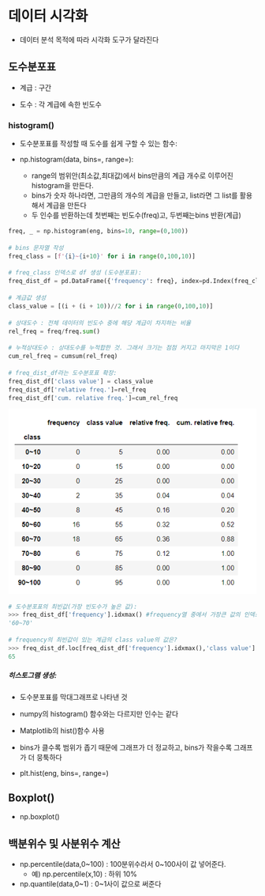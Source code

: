 # 데이터 시각화

- 데이터 분석 목적에 따라 시각화 도구가 달라진다

## 도수분포표

- 계급 : 구간

- 도수 : 각 계급에 속한 빈도수

  

### histogram()

- 도수분포표를 작성할 때 도수를 쉽게 구할 수 있는 함수:

- np.histogram(data, bins=, range=):
  - range의 범위안(최소값,최대값)에서 bins만큼의 계급 개수로 이루어진 histogram을 만든다.
  - bins가 숫자 하나라면, 그만큼의 개수의 계급을 만들고, list라면 그 list를 활용해서 계급을 만든다
  - 두 인수를 반환하는데 첫번째는 빈도수(freq)고, 두번째는bins 반환(계급)
    

```python
freq, _ = np.histogram(eng, bins=10, range=(0,100))

# bins 문자열 작성
freq_class = [f'{i}~{i+10}' for i in range(0,100,10)]

# freq_class 인덱스로 df 생성 (도수분포표):
freq_dist_df = pd.DataFrame({'frequency': freq}, index=pd.Index(freq_class, name='class')) # 인덱스의 이름까지 지정, pd.Index라는 함수 사용

# 계급값 생성
class_value = [(i + (i + 10))//2 for i in range(0,100,10)]

# 상대도수 : 전체 데이터의 빈도수 중에 해당 계급이 차지하는 비율
rel_freq = freq/freq.sum()

# 누적상대도수 : 상대도수를 누적합한 것. 그래서 크기는 점점 커지고 마지막은 1이다
cum_rel_freq = cumsum(rel_freq)

# freq_dist_df라는 도수분포표 확장:
freq_dist_df['class value'] = class_value
freq_dist_df['relative freq.']=rel_freq
freq_dist_df['cum. relative freq.']=cum_rel_freq

```

![image-20220117154530436](Images/image-20220117154530436.png)

```python
# 도수분포표의 최빈값(가장 빈도수가 높은 값):
>>> freq_dist_df['frequency'].idxmax() #frequency열 중에서 가장큰 값의 인덱스를 반환해라
'60~70' 

# frequency의 최빈값이 있는 계급의 class value의 값은?
>>> freq_dist_df.loc[freq_dist_df['frequency'].idxmax(),'class value']
65
```



##### 히스토그램 생성:

- 도수분포표를 막대그래프로 나타낸 것

- numpy의 histogram() 함수와는 다르지만 인수는 같다
- Matplotlib의 hist()함수 사용
- bins가 클수록 범위가 좁기 때문에 그래프가 더 정교하고, bins가 작을수록 그래프가 더 뭉툭하다
- plt.hist(eng, bins=, range=)



## Boxplot()

- np.boxplot()



## 백분위수 및 사분위수 계산

- np.percentile(data,0~100) : 100분위수라서 0~100사이 값 넣어준다.
  - 예) np.percentile(x,10) : 하위 10%
- np.quantile(data,0~1) : 0~1사이 값으로 써준다